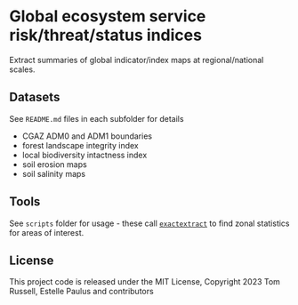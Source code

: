 # Global ecosystem service risk/threat/status indices

Extract summaries of global indicator/index maps at regional/national scales.

## Datasets

See `README.md` files in each subfolder for details

- CGAZ ADM0 and ADM1 boundaries
- forest landscape integrity index
- local biodiversity intactness index
- soil erosion maps
- soil salinity maps

## Tools

See `scripts` folder for usage - these call
[`exactextract`](https://github.com/isciences/exactextract) to find zonal
statistics for areas of interest.

## License

This project code is released under the MIT License, Copyright 2023 Tom Russell,
Estelle Paulus and contributors
